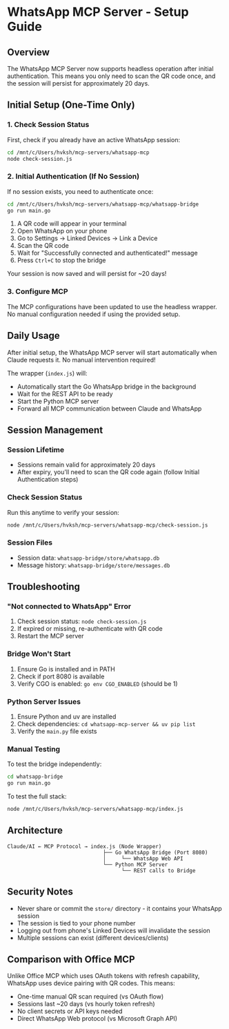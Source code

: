 # WhatsApp MCP Server - Setup Guide

## Overview

The WhatsApp MCP Server now supports headless operation after initial authentication. This means you only need to scan the QR code once, and the session will persist for approximately 20 days.

## Initial Setup (One-Time Only)

### 1. Check Session Status

First, check if you already have an active WhatsApp session:

```bash
cd /mnt/c/Users/hvksh/mcp-servers/whatsapp-mcp
node check-session.js
```

### 2. Initial Authentication (If No Session)

If no session exists, you need to authenticate once:

```bash
cd /mnt/c/Users/hvksh/mcp-servers/whatsapp-mcp/whatsapp-bridge
go run main.go
```

1. A QR code will appear in your terminal
2. Open WhatsApp on your phone
3. Go to Settings → Linked Devices → Link a Device
4. Scan the QR code
5. Wait for "Successfully connected and authenticated!" message
6. Press `Ctrl+C` to stop the bridge

Your session is now saved and will persist for ~20 days!

### 3. Configure MCP

The MCP configurations have been updated to use the headless wrapper. No manual configuration needed if using the provided setup.

## Daily Usage

After initial setup, the WhatsApp MCP server will start automatically when Claude requests it. No manual intervention required!

The wrapper (`index.js`) will:
- Automatically start the Go WhatsApp bridge in the background
- Wait for the REST API to be ready
- Start the Python MCP server
- Forward all MCP communication between Claude and WhatsApp

## Session Management

### Session Lifetime
- Sessions remain valid for approximately 20 days
- After expiry, you'll need to scan the QR code again (follow Initial Authentication steps)

### Check Session Status
Run this anytime to verify your session:
```bash
node /mnt/c/Users/hvksh/mcp-servers/whatsapp-mcp/check-session.js
```

### Session Files
- Session data: `whatsapp-bridge/store/whatsapp.db`
- Message history: `whatsapp-bridge/store/messages.db`

## Troubleshooting

### "Not connected to WhatsApp" Error
1. Check session status: `node check-session.js`
2. If expired or missing, re-authenticate with QR code
3. Restart the MCP server

### Bridge Won't Start
1. Ensure Go is installed and in PATH
2. Check if port 8080 is available
3. Verify CGO is enabled: `go env CGO_ENABLED` (should be 1)

### Python Server Issues
1. Ensure Python and uv are installed
2. Check dependencies: `cd whatsapp-mcp-server && uv pip list`
3. Verify the `main.py` file exists

### Manual Testing
To test the bridge independently:
```bash
cd whatsapp-bridge
go run main.go
```

To test the full stack:
```bash
node /mnt/c/Users/hvksh/mcp-servers/whatsapp-mcp/index.js
```

## Architecture

```
Claude/AI ← MCP Protocol → index.js (Node Wrapper)
                               ├── Go WhatsApp Bridge (Port 8080)
                               │     └── WhatsApp Web API
                               └── Python MCP Server
                                     └── REST calls to Bridge
```

## Security Notes

- Never share or commit the `store/` directory - it contains your WhatsApp session
- The session is tied to your phone number
- Logging out from phone's Linked Devices will invalidate the session
- Multiple sessions can exist (different devices/clients)

## Comparison with Office MCP

Unlike Office MCP which uses OAuth tokens with refresh capability, WhatsApp uses device pairing with QR codes. This means:
- One-time manual QR scan required (vs OAuth flow)
- Sessions last ~20 days (vs hourly token refresh)
- No client secrets or API keys needed
- Direct WhatsApp Web protocol (vs Microsoft Graph API)